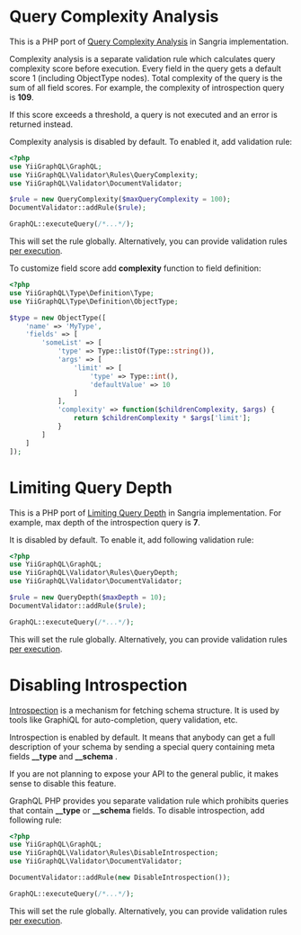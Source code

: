 # Query Complexity Analysis

This is a PHP port of [Query Complexity Analysis](http://sangria-graphql.org/learn/#query-complexity-analysis) in Sangria implementation.

Complexity analysis is a separate validation rule which calculates query complexity score before execution.
Every field in the query gets a default score 1 (including ObjectType nodes). Total complexity of the 
query is the sum of all field scores. For example, the complexity of introspection query is **109**.

If this score exceeds a threshold, a query is not executed and an error is returned instead.

Complexity analysis is disabled by default. To enabled it, add validation rule:

```php
<?php
use YiiGraphQL\GraphQL;
use YiiGraphQL\Validator\Rules\QueryComplexity;
use YiiGraphQL\Validator\DocumentValidator;

$rule = new QueryComplexity($maxQueryComplexity = 100);
DocumentValidator::addRule($rule);

GraphQL::executeQuery(/*...*/);
```
This will set the rule globally. Alternatively, you can provide validation rules [per execution](executing-queries.md#custom-validation-rules).

To customize field score add **complexity** function to field definition:
```php
<?php
use YiiGraphQL\Type\Definition\Type;
use YiiGraphQL\Type\Definition\ObjectType;

$type = new ObjectType([
    'name' => 'MyType',
    'fields' => [
        'someList' => [
            'type' => Type::listOf(Type::string()),
            'args' => [
                'limit' => [
                    'type' => Type::int(),
                    'defaultValue' => 10
                ]
            ],
            'complexity' => function($childrenComplexity, $args) {
                return $childrenComplexity * $args['limit'];
            }
        ]
    ]
]);
```

# Limiting Query Depth

This is a PHP port of [Limiting Query Depth](http://sangria-graphql.org/learn/#limiting-query-depth) in Sangria implementation.
For example, max depth of the introspection query is **7**.

It is disabled by default. To enable it, add following validation rule:

```php
<?php
use YiiGraphQL\GraphQL;
use YiiGraphQL\Validator\Rules\QueryDepth;
use YiiGraphQL\Validator\DocumentValidator;

$rule = new QueryDepth($maxDepth = 10);
DocumentValidator::addRule($rule);

GraphQL::executeQuery(/*...*/);
```

This will set the rule globally. Alternatively, you can provide validation rules [per execution](executing-queries.md#custom-validation-rules).

# Disabling Introspection
[Introspection](http://graphql.org/learn/introspection/) is a mechanism for fetching schema structure.
It is used by tools like GraphiQL for auto-completion, query validation, etc.

Introspection is enabled by default. It means that anybody can get a full description of your schema by 
sending a special query containing meta fields **__type** and **__schema** .

If you are not planning to expose your API to the general public, it makes sense to disable this feature.

GraphQL PHP provides you separate validation rule which prohibits queries that contain 
**__type** or **__schema** fields. To disable introspection, add following rule:

```php
<?php
use YiiGraphQL\GraphQL;
use YiiGraphQL\Validator\Rules\DisableIntrospection;
use YiiGraphQL\Validator\DocumentValidator;

DocumentValidator::addRule(new DisableIntrospection());

GraphQL::executeQuery(/*...*/);
```
This will set the rule globally. Alternatively, you can provide validation rules [per execution](executing-queries.md#custom-validation-rules).
